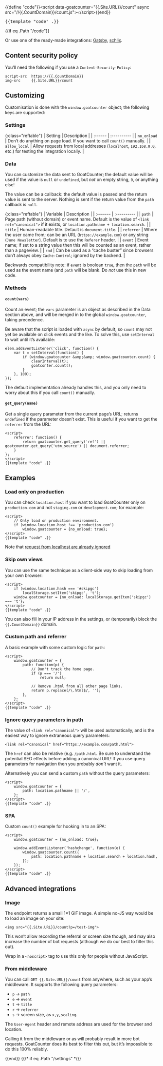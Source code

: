 {{define "code"}}&lt;script data-goatcounter="{{.Site.URL}}/count"
        async src="//{{.CountDomain}}/count.js"&gt;&lt;/script&gt;{{end}}
<pre>{{template "code" .}}</pre>

{{if eq .Path "/code"}}

Or use one of the ready-made integrations:
[Gatsby](https://www.npmjs.com/package/gatsby-plugin-goatcounter),
[schlix](https://www.schlix.com/extensions/analytics/goatcounter.html).

Content security policy
-----------------------
You’ll need the following if you use a `Content-Security-Policy`:

	script-src  https://{{.CountDomain}}
	img-src     {{.Site.URL}}/count

Customizing
-----------
Customisation is done with the `window.goatcounter` object; the following keys
are supported:

### Settings

{:class="reftable"}
| Setting       | Description                                                                                                 |
| :------       | :----------                                                                                                 |
| `no_onload`   | Don’t do anything on page load. If you want to call `count()` manually.                                     |
| `allow_local` | Allow requests from local addresses (`localhost`, `192.168.0.0`, etc.) for testing the integration locally. |

### Data
You can customize the data sent to GoatCounter; the default value will be used
if the value is `null` or `undefined`, but *not* on empty string, `0`, or
anything else!

The value can be a callback: the default value is passed and the return value is
sent to the server. Nothing is sent if the return value from the `path` callback
is `null`.

{:class="reftable"}
| Variable   | Description                                                                                                                                        |
| :-------   | :----------                                                                                                                                        |
| `path`     | Page path (without domain) or event name. Default is the value of `<link rel="canonical">` if it exists, or `location.pathname + location.search`. |
| `title`    | Human-readable title. Default is `document.title`.                                                                                                 |
| `referrer` | Where the user came from; can be an URL (`https://example.com`) or any string (`June Newsletter`). Default is to use the `Referer` header.         |
| `event`    | Event name; if set to a string value then this will be counted as an event, rather than a pageview.                                                |
| `rnd`      | Can be used as a “cache buster” since browsers don’t always obey `Cache-Control`; ignored by the backend.                                          |

Backwards compatibility note: if `event` is boolean `true`, then the `path` will
be used as the event name (and `path` will be blank. Do *not* use this in new
code.

### Methods

#### `count(vars)`
Count an event; the `vars` parameter is an object as described in the Data
section above, and will be merged in to the global `window.goatcounter`, taking
precedence.

Be aware that the script is loaded with `async` by default, so `count` may not
yet be available on click events and the like. To solve this, use `setInterval`
to wait until it’s available:

	elem.addEventListener('click', function() {
		var t = setInterval(function() {
			if (window.goatcounter &amp;&amp; window.goatcounter.count) {
				clearInterval(t);
				goatconter.count();
			}
		}, 100);
	});

The default implementation already handles this, and you only need to worry
about this if you call `count()` manually.

#### `get_query(name)`
Get a single query parameter from the current page’s URL; returns `undefined` if
the parameter doesn’t exist. This is useful if you want to get the `referrer`
from the URL:

	<script>
		referrer: function() {
			return goatcounter.get_query('ref') || goatcounter.get_query('utm_source') || document.referrer;
		}
	};
	</script>
	{{template "code" .}}

Examples
--------

### Load only on production
You can check `location.host` if you want to load GoatCounter only on
`production.com` and not `staging.com` or `development.com`; for example:

	<script>
		// Only load on production environment.
		if (window.location.host !== 'production.com')
			window.goatcounter = {no_onload: true};
	</script>
	{{template "code" .}}

Note that [request from localhost are already
ignored](https://github.com/zgoat/goatcounter/blob/9525be9/public/count.js#L69-L72)

### Skip own views
You can use the same technique as a client-side way to skip loading from your
own browser:

	<script>
		if (window.location.hash === '#skipgc')
			localStorage.setItem('skipgc', 't');
		window.goatcounter = {no_onload: localStorage.getItem('skipgc') === 't'};
	</script>
	{{template "code" .}}

You can also fill in your IP address in the settings, or (temporarily) block the
`{{.CountDomain}}` domain.

### Custom path and referrer
A basic example with some custom logic for `path`:

	<script>
		window.goatcounter = {
			path: function(p) {
				// Don't track the home page.
				if (p === '/')
					return null;

				// Remove .html from all other page links.
				return p.replace(/\.html$/, '');
			},
		};
	</script>
	{{template "code" .}}

### Ignore query parameters in path
The value of `<link rel="canonical">` will be used automatically, and is the
easiest way to ignore extraneous query parameters:

	<link rel="canonical" href="https://example.com/path.html">

The `href` can also be relative (e.g. `/path.html`. Be sure to understand the
potential SEO effects before adding a canonical URL! If you use query parameters
for navigation then you probably *don’t* want it.

Alternatively you can send a custom `path` without the query
parameters:

	<script>
		window.goatcounter = {
			path: location.pathname || '/',
		};
	</script>
	{{template "code" .}}

### SPA
Custom `count()` example for hooking in to an SPA:

	<script>
		window.goatcounter = {no_onload: true};

		window.addEventListener('hashchange', function(e) {
			window.goatcounter.count({
				path: location.pathname + location.search + location.hash,
			});
		});
	</script>
	{{template "code" .}}

Advanced integrations
---------------------

### Image
The endpoint returns a small 1×1 GIF image. A simple no-JS way would be to load
an image on your site:

	<img src="{{.Site.URL}}/count?p=/test-img">

This won’t allow recording the referral or screen size though, and may also
increase the number of bot requests (although we do our best to filter this
out).

Wrap in a `<noscript>` tag to use this only for people without JavaScript.

### From middleware
You can call `GET {{.Site.URL}}/count` from anywhere, such as your app’s
middleware. It supports the following query parameters:

- `p` → `path`
- `e` → `event`
- `t` → `title`
- `r` → `referrer`
- `s` → screen size, as `x,y,scaling`.

The `User-Agent` header and remote address are used for the browser and
location.

Calling it from the middleware or as will probably result in more bot requests.
GoatCounter does its best to filter this out, but it’s impossible to do this
100% reliably.

{{end}} {{/* if eq .Path "/settings" */}}

